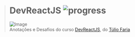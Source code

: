 ># **DevReactJS** ![progress](http://progressed.io/bar/37?title=completed "progress")
> ![Image](https://hotmart.s3.amazonaws.com/membership_area/faef0e07-aa0d-4cf4-8f30-d4424d5127af/devreactjs.png)  
> Anotações e Desafios do curso [DevReactJS](https://reactjs.club.hotmart.com/), do [Túlio Faria](https://www.devpleno.com/tag/reactjs/)
